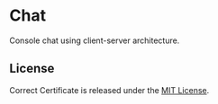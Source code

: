 # Chat

Console chat using client-server architecture.

## License

Correct Certificate is released under the [MIT License](LICENSE).
